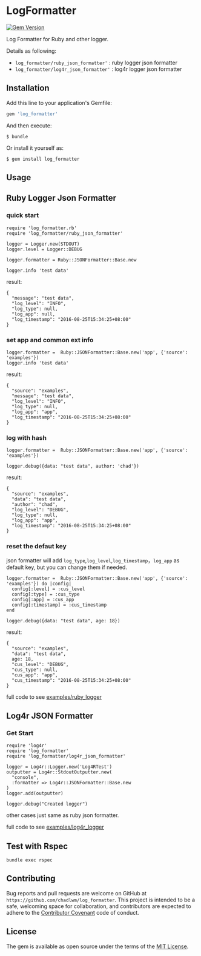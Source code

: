 # LogFormatter

[![Gem Version](https://badge.fury.io/rb/log_formatter.svg)](https://badge.fury.io/rb/log_formatter)

Log Formatter for Ruby and other logger.

Details as following:

- `log_formatter/ruby_json_formatter'` : ruby logger json formatter
- `log_formatter/log4r_json_formatter'` : log4r logger json formatter

## Installation

Add this line to your application's Gemfile:

```ruby
gem 'log_formatter'
```

And then execute:

    $ bundle

Or install it yourself as:

    $ gem install log_formatter

## Usage

## Ruby Logger Json Formatter

### quick start

```
require 'log_formatter.rb'
require 'log_formatter/ruby_json_formatter'

logger = Logger.new(STDOUT)
logger.level = Logger::DEBUG

logger.formatter = Ruby::JSONFormatter::Base.new

logger.info 'test data'
```

result:

```
{
  "message": "test data",
  "log_level": "INFO",
  "log_type": null,
  "log_app": null,
  "log_timestamp": "2016-08-25T15:34:25+08:00"
}
```

### set app and common ext info

```
logger.formatter =  Ruby::JSONFormatter::Base.new('app', {'source': 'examples'})
logger.info 'test data'
```

result:

```
{
  "source": "examples",
  "message": "test data",
  "log_level": "INFO",
  "log_type": null,
  "log_app": "app",
  "log_timestamp": "2016-08-25T15:34:25+08:00"
}
```

### log with hash

```
logger.formatter =  Ruby::JSONFormatter::Base.new('app', {'source': 'examples'})

logger.debug({data: "test data", author: 'chad'})
```

result:

```
{
  "source": "examples",
  "data": "test data",
  "author": "chad",
  "log_level": "DEBUG",
  "log_type": null,
  "log_app": "app",
  "log_timestamp": "2016-08-25T15:34:25+08:00"
}
```

### reset the defaut key

json formatter will add `log_type`,`log_level`,`log_timestamp`，`log_app` as default key, but you can change them if needed.

```
logger.formatter =  Ruby::JSONFormatter::Base.new('app', {'source': 'examples'}) do |config|
  config[:level] = :cus_level
  config[:type] = :cus_type
  config[:app] = :cus_app
  config[:timestamp] = :cus_timestamp
end

logger.debug({data: "test data", age: 18})
```

result:

```
{
  "source": "examples",
  "data": "test data",
  age: 18,
  "cus_level": "DEBUG",
  "cus_type": null,
  "cus_app": "app",
  "cus_timestamp": "2016-08-25T15:34:25+08:00"
}
```

full code to see [examples/ruby_logger](https://github.com/chadlwm/log_formatter/blob/master/examples/ruby_logger.rb)


## Log4r JSON Formatter

### Get Start

```
require 'log4r'
require 'log_formatter'
require 'log_formatter/log4r_json_formatter'

logger = Log4r::Logger.new('Log4RTest')
outputter = Log4r::StdoutOutputter.new(
  "console",
  :formatter => Log4r::JSONFormatter::Base.new
)
logger.add(outputter)

logger.debug("Created logger")
```

other cases just same as ruby json formatter.

full code to see [examples/log4r_logger](https://github.com/chadlwm/log_formatter/blob/master/examples/log4r_logger.rb)

## Test with Rspec

```
bundle exec rspec
```

## Contributing

Bug reports and pull requests are welcome on GitHub at `https://github.com/chadlwm/log_formatter`. This project is intended to be a safe, welcoming space for collaboration, and contributors are expected to adhere to the [Contributor Covenant](http://contributor-covenant.org) code of conduct.


## License

The gem is available as open source under the terms of the [MIT License](http://opensource.org/licenses/MIT).

